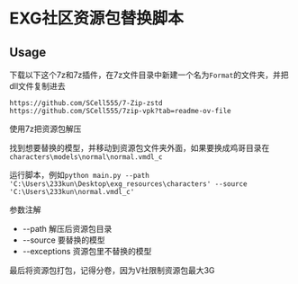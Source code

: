 # EXG社区资源包替换脚本

## Usage

下载以下这个7z和7z插件，在7z文件目录中新建一个名为`Format`的文件夹，并把dll文件复制进去

`https://github.com/SCell555/7-Zip-zstd`
`https://github.com/SCell555/7zip-vpk?tab=readme-ov-file`

使用7z把资源包解压

找到想要替换的模型，并移动到资源包文件夹外面，如果要换成鸡哥目录在`characters\models\normal\normal.vmdl_c`

运行脚本，例如`python main.py --path 'C:\Users\233kun\Desktop\exg_resources\characters' --source 'C:\Users\233kun\normal.vmdl_c'`

参数注解
- --path 解压后资源包目录
- --source 要替换的模型
- --exceptions 资源包里不替换的模型

最后将资源包打包，记得分卷，因为V社限制资源包最大3G